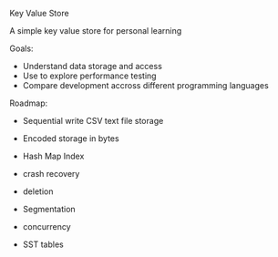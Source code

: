 Key Value Store

A simple key value store for personal learning

Goals:
- Understand data storage and access
- Use to explore performance testing
- Compare development accross different programming languages

Roadmap:

- Sequential write CSV text file storage
- Encoded storage in bytes
- Hash Map Index
- crash recovery
- deletion

- Segmentation
- concurrency
- SST tables

